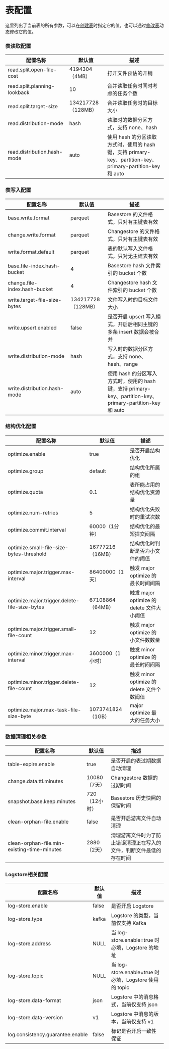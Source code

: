 # 表配置

这里列出了当前表的所有参数，可以在[创建表](table-management.md##_2)时指定它的值，也可以通过[修改表](table-properties.md##_4)动态修改它的值。

### 表读取配置

| 配置名称                            | 默认值             | 描述                                     |
| ---------------------------------- | ---------------- | ----------------------------------       |
| read.split.open-file-cost          | 4194304（4MB）    | 打开文件预估的开销                          |
| read.split.planning-lookback       | 10               | 合并读取任务时同时考虑的任务个数               |
| read.split.target-size              | 134217728（128MB）| 合并读取任务时的目标大小                     |
| read.distribution-mode              | hash            | 读取时的数据分区方式，支持 none、hash          |
| read.distribution.hash-mode         | auto            | 使用 hash 的分区读取方式时，使用的 hash 键，支持 primary-key、partition-key、primary-partition-key 和 auto                     |

### 表写入配置

| 配置名称                            | 默认值             | 描述                                     |
| ---------------------------------- | ---------------- | ----------------------------------       |
| base.write.format                  | parquet          | Basestore 的文件格式，只对有主键表有效        |
| change.write.format                | parquet          | Changestore 的文件格式，只对有主键表有效      |
| write.format.default               | parquet          | 表的默认写入文件格式，只对无主建表有效          |
| base.file-index.hash-bucket        | 4                | Basestore hash 文件索引的 bucket 个数         |
| change.file-index.hash-bucket      | 4                | Changestore hash 文件索引的 bucket 个数       |
| write.target-file-size-bytes       | 134217728（128MB）| 文件写入时的目标文件大小                     |
| write.upsert.enabled               | false            | 是否开启 upsert 写入模式，开启后相同主键的多条 insert 数据会被合并   |
| write.distribution-mode            | hash             | 写入时的数据分区方式，支持 none、hash、range                  |
| write.distribution.hash-mode       | auto             | 使用 hash 的分区写入方式时，使用的 hash 键，支持 primary-key、partition-key、primary-partition-key 和 auto  |

### 结构优化配置

| 配置名称                            | 默认值             | 描述                                |
| ---------------------------------- | ---------------- |-----------------------------------|
| optimize.enable                    | true             | 是否开启结构优化                          |
| optimize.group                     | default          | 结构优化所属的组                          |
| optimize.quota                     | 0.1              | 表所能占用的结构优化资源量                     |
| optimize.num-retries               | 5                | 结构优化失败时的重试次数                      |
| optimize.commit.interval           | 60000（1分钟）    | 结构优化的最短提交间隔                       |
| optimize.small-file-size-bytes-threshold | 16777216（16MB）| 结构优化时判断是否为小文件的阈值                  |
| optimize.major.trigger.max-interval      | 86400000（1天）               | 触发 major optimize 的最长时间间隔         |
| optimize.major.trigger.delete-file-size-bytes       | 67108864（64MB）   | 触发 major optimize 的 delete 文件大小阈值 |
| optimize.major.trigger.small-file-count             | 12                | 触发 major optimize 的小文件数数量         |
| optimize.minor.trigger.max-interval                 | 3600000（1小时）    | 触发 minor optimize 的最长时间间隔         |
| optimize.minor.trigger.delete-file-count            | 12                | 触发 minor optimize 的 delete 文件个数阈值 |
| optimize.major.max-task-file-size-byte              | 1073741824（1GB）  | major optimize 最大的任务大小            |

### 数据清理相关参数

| 配置名称                                     | 默认值             | 描述                                     |
| ------------------------------------------- | ---------------- | ----------------------------------       |
| table-expire.enable                         | true             | 是否开启的表过期数据自动清理                  |
| change.data.ttl.minutes                     | 10080（7天）      | Changestore 数据的过期时间                 |
| snapshot.base.keep.minutes                  | 720（12小时）     | Basestore 历史快照的保留时间                |
| clean-orphan-file.enable                    | false            | 是否开启游离文件自动清理                     |
| clean-orphan-file.min-existing-time-minutes | 2880（2天）       | 清理游离文件时为了防止错误清理正在写入的文件，判断文件最低的存在时间          |

### Logstore相关配置

| 配置名称                            | 默认值             | 描述                                     |
| ---------------------------------- | ---------------- | ----------------------------------       |
| log-store.enable                   | false            | 是否开启 Logstore                        |
| log-store.type                     | kafka            | Logstore 的类型，当前仅支持 Kafka            |
| log-store.address                  | NULL             | 当 log-store.enable=true 时必填，Logstore 的地址                           |
| log-store.topic                    | NULL             | 当 log-store.enable=true 时必填，Logstore 使用的 topic                      |
| log-store.data-format              | json             | Logstore 中的消息格式，当前仅支持 json         |
| log-store.data-version             | v1               | Logstore 中消息的版本，当前仅支持 v1           |
| log.consistency.guarantee.enable   | false            | 标记是否开启一致性保证                       |
